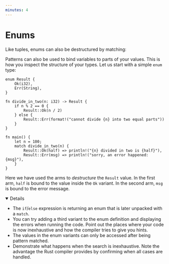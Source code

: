 ```yaml
---
minutes: 4
---
```


# Enums

Like tuples, enums can also be destructured by matching:

Patterns can also be used to bind variables to parts of your values. This is how
you inspect the structure of your types. Let us start with a simple `enum` type:

```rust,editable
enum Result {
    Ok(i32),
    Err(String),
}

fn divide_in_two(n: i32) -> Result {
    if n % 2 == 0 {
        Result::Ok(n / 2)
    } else {
        Result::Err(format!("cannot divide {n} into two equal parts"))
    }
}

fn main() {
    let n = 100;
    match divide_in_two(n) {
        Result::Ok(half) => println!("{n} divided in two is {half}"),
        Result::Err(msg) => println!("sorry, an error happened: {msg}"),
    }
}
```

Here we have used the arms to _destructure_ the `Result` value. In the first
arm, `half` is bound to the value inside the `Ok` variant. In the second arm,
`msg` is bound to the error message.

<details open="true">

- The `if`/`else` expression is returning an enum that is later unpacked with a
  `match`.
- You can try adding a third variant to the enum definition and displaying the
  errors when running the code. Point out the places where your code is now
  inexhaustive and how the compiler tries to give you hints.
- The values in the enum variants can only be accessed after being pattern
  matched.
- Demonstrate what happens when the search is inexhaustive. Note the advantage
  the Rust compiler provides by confirming when all cases are handled.

</details>
